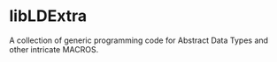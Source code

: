 # libLDExtra
A collection of generic programming code for Abstract Data Types and other intricate MACROS.
